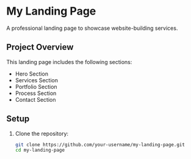 # My Landing Page

A professional landing page to showcase website-building services.

## Project Overview

This landing page includes the following sections:
- Hero Section
- Services Section
- Portfolio Section
- Process Section
- Contact Section

## Setup

1. Clone the repository:
   ```bash
   git clone https://github.com/your-username/my-landing-page.git
   cd my-landing-page
